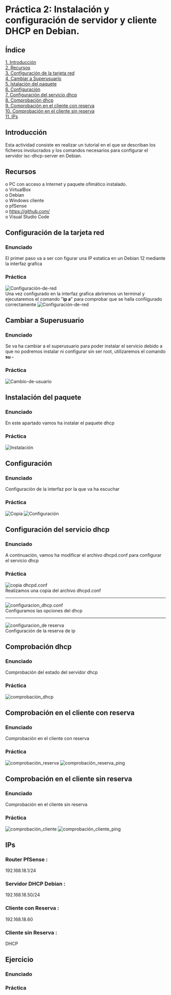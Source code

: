 # Práctica 2: Instalación y configuración de servidor y cliente DHCP en Debian.
## Índice
[1. Introducción](#introducción)  
[2. Recursos ](#recursos)  
[3. Configuración de la tarjeta red](#configuración-de-la-tarjeta-red)  
[4. Cambiar a Superusuario](#cambiar-a-superusuario)  
[5. Istalación del paquete](#instalación-del-paquete)  
[6. Configuración](#configuración)  
[7. Configuración del servicio dhcp](#configuración-del-servicio-dhcp)  
[8. Comprobación dhcp](#comprobación-dhcp)  
[9. Comprobación en el cliente con reserva](#comprobación-en-el-cliente-con-reserva)  
[10. Comprobación en el cliente sin reserva](#comprobación-en-el-cliente-sin-reserva)  
[11. IPs](#ips)  
    

## Introducción
Esta actividad consiste en realizar un tutorial en el que se describan los ficheros involucrados y los comandos necesarios para configurar el servidor isc-dhcp-server en Debian.

## Recursos
o	PC con acceso a Internet y paquete ofimático instalado.  
o	VirtualBox  
o	Debian  
o	Windows cliente  
o	pfSense  
o	https://github.com/  
o	Visual Studio Code 

## Configuración de la tarjeta red

### Enunciado

El primer paso va a ser con figurar una IP estatica en un Debian 12 mediante la interfaz grafica

### Práctica

![Configuración-de-red](files/Captura1.PNG)  
Una vez configurado en la interfaz grafica abriremos un terminal y ejecutaremos el comando "__ip a__" para comprobar que se halla confiigurado correctamente
![Configuración-de-red](files/Captura14.PNG)

## Cambiar a Superusuario

### Enunciado

Se va ha cambiar a el superusuario para poder instalar el servicio debido a que no podremos instalar ni configurar sin ser root, utilizaremos el comando __su -__

### Práctica

![Cambio-de-usuario](files/Captura2.PNG)

## Instalación del paquete

### Enunciado

En este apartado vamos ha instalar el paquete dhcp

### Práctica

![Instalación](files/Captura3.PNG)

## Configuración

### Enunciado

Configuración de la interfaz por la que va ha escuchar

### Práctica

![Copia](files/Captura5.PNG)
![Configuración](files/Captura4.PNG)

## Configuración del servicio dhcp

### Enunciado

A continuación, vamos ha modificar el archivo dhcpd.conf para configurar el servicio dhcp

### Práctica

![copia dhcpd.conf](files/Captura6.PNG)   
Realizamos una copia del archivo dhcpd.conf  
___
![configuracion_dhcp.conf](files/Captura7.PNG)  
Configuramos las opciones del dhcp
___
![configuracion_de reserva](files/Captura8.PNG)  
Configuración de la reserva de ip

## Comprobación dhcp

### Enunciado

Comprobación del estado del servidor dhcp

### Práctica

![comprobación_dhcp](files/Captura9.PNG) 

## Comprobación en el cliente con reserva

### Enunciado

Comprobación en el cliente con reserva

### Práctica

![comprobación_reserva](files/Captura10.PNG)
![comprobación_reserva_ping](files/Captura12.PNG) 

## Comprobación en el cliente sin reserva

### Enunciado

Comprobación en el cliente sin reserva

### Práctica

![comprobación_cliente](files/Captura11.PNG)
![comprobación_cliente_ping](files/Captura13.PNG)

## IPs

### Router PfSense :  
192.168.18.1/24
### Servidor DHCP Debian :  
192.168.18.50/24
### Cliente con Reserva :  
192.168.18.60
### Cliente sin Reserva :
DHCP

## Ejercicio

### Enunciado



### Práctica
